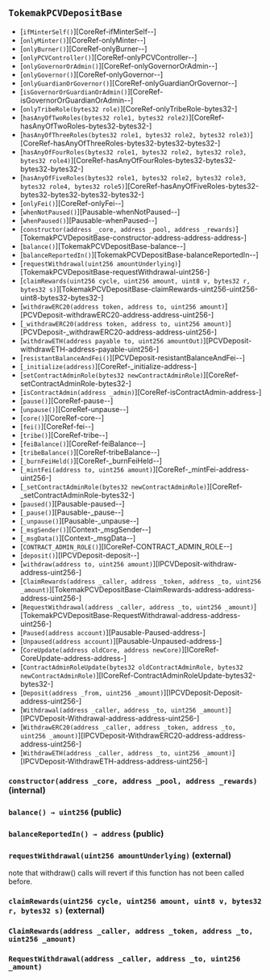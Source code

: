 ## <span id="TokemakPCVDepositBase"></span> `TokemakPCVDepositBase`



- [`ifMinterSelf()`][CoreRef-ifMinterSelf--]
- [`onlyMinter()`][CoreRef-onlyMinter--]
- [`onlyBurner()`][CoreRef-onlyBurner--]
- [`onlyPCVController()`][CoreRef-onlyPCVController--]
- [`onlyGovernorOrAdmin()`][CoreRef-onlyGovernorOrAdmin--]
- [`onlyGovernor()`][CoreRef-onlyGovernor--]
- [`onlyGuardianOrGovernor()`][CoreRef-onlyGuardianOrGovernor--]
- [`isGovernorOrGuardianOrAdmin()`][CoreRef-isGovernorOrGuardianOrAdmin--]
- [`onlyTribeRole(bytes32 role)`][CoreRef-onlyTribeRole-bytes32-]
- [`hasAnyOfTwoRoles(bytes32 role1, bytes32 role2)`][CoreRef-hasAnyOfTwoRoles-bytes32-bytes32-]
- [`hasAnyOfThreeRoles(bytes32 role1, bytes32 role2, bytes32 role3)`][CoreRef-hasAnyOfThreeRoles-bytes32-bytes32-bytes32-]
- [`hasAnyOfFourRoles(bytes32 role1, bytes32 role2, bytes32 role3, bytes32 role4)`][CoreRef-hasAnyOfFourRoles-bytes32-bytes32-bytes32-bytes32-]
- [`hasAnyOfFiveRoles(bytes32 role1, bytes32 role2, bytes32 role3, bytes32 role4, bytes32 role5)`][CoreRef-hasAnyOfFiveRoles-bytes32-bytes32-bytes32-bytes32-bytes32-]
- [`onlyFei()`][CoreRef-onlyFei--]
- [`whenNotPaused()`][Pausable-whenNotPaused--]
- [`whenPaused()`][Pausable-whenPaused--]
- [`constructor(address _core, address _pool, address _rewards)`][TokemakPCVDepositBase-constructor-address-address-address-]
- [`balance()`][TokemakPCVDepositBase-balance--]
- [`balanceReportedIn()`][TokemakPCVDepositBase-balanceReportedIn--]
- [`requestWithdrawal(uint256 amountUnderlying)`][TokemakPCVDepositBase-requestWithdrawal-uint256-]
- [`claimRewards(uint256 cycle, uint256 amount, uint8 v, bytes32 r, bytes32 s)`][TokemakPCVDepositBase-claimRewards-uint256-uint256-uint8-bytes32-bytes32-]
- [`withdrawERC20(address token, address to, uint256 amount)`][PCVDeposit-withdrawERC20-address-address-uint256-]
- [`_withdrawERC20(address token, address to, uint256 amount)`][PCVDeposit-_withdrawERC20-address-address-uint256-]
- [`withdrawETH(address payable to, uint256 amountOut)`][PCVDeposit-withdrawETH-address-payable-uint256-]
- [`resistantBalanceAndFei()`][PCVDeposit-resistantBalanceAndFei--]
- [`_initialize(address)`][CoreRef-_initialize-address-]
- [`setContractAdminRole(bytes32 newContractAdminRole)`][CoreRef-setContractAdminRole-bytes32-]
- [`isContractAdmin(address _admin)`][CoreRef-isContractAdmin-address-]
- [`pause()`][CoreRef-pause--]
- [`unpause()`][CoreRef-unpause--]
- [`core()`][CoreRef-core--]
- [`fei()`][CoreRef-fei--]
- [`tribe()`][CoreRef-tribe--]
- [`feiBalance()`][CoreRef-feiBalance--]
- [`tribeBalance()`][CoreRef-tribeBalance--]
- [`_burnFeiHeld()`][CoreRef-_burnFeiHeld--]
- [`_mintFei(address to, uint256 amount)`][CoreRef-_mintFei-address-uint256-]
- [`_setContractAdminRole(bytes32 newContractAdminRole)`][CoreRef-_setContractAdminRole-bytes32-]
- [`paused()`][Pausable-paused--]
- [`_pause()`][Pausable-_pause--]
- [`_unpause()`][Pausable-_unpause--]
- [`_msgSender()`][Context-_msgSender--]
- [`_msgData()`][Context-_msgData--]
- [`CONTRACT_ADMIN_ROLE()`][ICoreRef-CONTRACT_ADMIN_ROLE--]
- [`deposit()`][IPCVDeposit-deposit--]
- [`withdraw(address to, uint256 amount)`][IPCVDeposit-withdraw-address-uint256-]
- [`ClaimRewards(address _caller, address _token, address _to, uint256 _amount)`][TokemakPCVDepositBase-ClaimRewards-address-address-address-uint256-]
- [`RequestWithdrawal(address _caller, address _to, uint256 _amount)`][TokemakPCVDepositBase-RequestWithdrawal-address-address-uint256-]
- [`Paused(address account)`][Pausable-Paused-address-]
- [`Unpaused(address account)`][Pausable-Unpaused-address-]
- [`CoreUpdate(address oldCore, address newCore)`][ICoreRef-CoreUpdate-address-address-]
- [`ContractAdminRoleUpdate(bytes32 oldContractAdminRole, bytes32 newContractAdminRole)`][ICoreRef-ContractAdminRoleUpdate-bytes32-bytes32-]
- [`Deposit(address _from, uint256 _amount)`][IPCVDeposit-Deposit-address-uint256-]
- [`Withdrawal(address _caller, address _to, uint256 _amount)`][IPCVDeposit-Withdrawal-address-address-uint256-]
- [`WithdrawERC20(address _caller, address _token, address _to, uint256 _amount)`][IPCVDeposit-WithdrawERC20-address-address-address-uint256-]
- [`WithdrawETH(address _caller, address _to, uint256 _amount)`][IPCVDeposit-WithdrawETH-address-address-uint256-]
### <span id="TokemakPCVDepositBase-constructor-address-address-address-"></span> `constructor(address _core, address _pool, address _rewards)` (internal)



### <span id="TokemakPCVDepositBase-balance--"></span> `balance() → uint256` (public)



### <span id="TokemakPCVDepositBase-balanceReportedIn--"></span> `balanceReportedIn() → address` (public)



### <span id="TokemakPCVDepositBase-requestWithdrawal-uint256-"></span> `requestWithdrawal(uint256 amountUnderlying)` (external)

note that withdraw() calls will revert if this function has not been
called before.


### <span id="TokemakPCVDepositBase-claimRewards-uint256-uint256-uint8-bytes32-bytes32-"></span> `claimRewards(uint256 cycle, uint256 amount, uint8 v, bytes32 r, bytes32 s)` (external)



### <span id="TokemakPCVDepositBase-ClaimRewards-address-address-address-uint256-"></span> `ClaimRewards(address _caller, address _token, address _to, uint256 _amount)`



### <span id="TokemakPCVDepositBase-RequestWithdrawal-address-address-uint256-"></span> `RequestWithdrawal(address _caller, address _to, uint256 _amount)`



